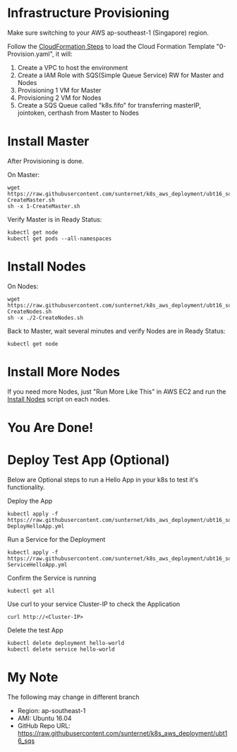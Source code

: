 # Infrastructure Provisioning
Make sure switching to your AWS ap-southeast-1 (Singapore) region. 

Follow the [CloudFormation Steps](./CloudFormation_Steps.jpg) to load the Cloud Formation Template "0-Provision.yaml", it will:
1. Create a VPC to host the environment
2. Create a IAM Role with SQS(Simple Queue Service) RW for Master and Nodes
3. Provisioning 1 VM for Master
4. Provisioning 2 VM for Nodes
5. Create a SQS Queue called "k8s.fifo" for transferring masterIP, jointoken, certhash from Master to Nodes

# Install Master
After Provisioning is done.

On Master:
```
wget https://raw.githubusercontent.com/sunternet/k8s_aws_deployment/ubt16_sqs/1-CreateMaster.sh
sh -x 1-CreateMaster.sh
```
Verify Master is in Ready Status:
```
kubectl get node
kubectl get pods --all-namespaces
```
# Install Nodes
On Nodes:
```
wget https://raw.githubusercontent.com/sunternet/k8s_aws_deployment/ubt16_sqs/2-CreateNodes.sh
sh -x ./2-CreateNodes.sh
```
Back to Master, wait several minutes and verify Nodes are in Ready Status:
```
kubectl get node
```

# Install More Nodes
If you need more Nodes, just "Run More Like This" in AWS EC2 and run the [Install Nodes](#install-nodes) script on each nodes.

# You Are Done!

# Deploy Test App (Optional)
Below are Optional steps to run a Hello App in your k8s to test it's functionality.

Deploy the App
```
kubectl apply -f https://raw.githubusercontent.com/sunternet/k8s_aws_deployment/ubt16_sqs/3-DeployHelloApp.yml
```
Run a Service for the Deployment
```
kubectl apply -f https://raw.githubusercontent.com/sunternet/k8s_aws_deployment/ubt16_sqs/4-ServiceHelloApp.yml
```
Confirm the Service is running
```
kubectl get all
```
Use curl to your service Cluster-IP to check the Application
```
curl http://<Cluster-IP>
```
Delete the test App
```
kubectl delete deployment hello-world
kubectl delete service hello-world
```
# My Note
 The following may change in different branch
 - Region: ap-southeast-1
 -  AMI: Ubuntu 16.04
 -  GitHub Repo URL: https://raw.githubusercontent.com/sunternet/k8s_aws_deployment/ubt16_sqs
